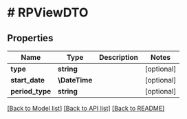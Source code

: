 # # RPViewDTO

## Properties

Name | Type | Description | Notes
------------ | ------------- | ------------- | -------------
**type** | **string** |  | [optional]
**start_date** | **\DateTime** |  | [optional]
**period_type** | **string** |  | [optional]

[[Back to Model list]](../../README.md#models) [[Back to API list]](../../README.md#endpoints) [[Back to README]](../../README.md)
